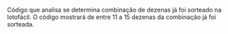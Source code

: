 Código que analisa se determina combinação de dezenas já foi sorteado na lotofácil.
O código mostrará de entre 11 a 15 dezenas da combinação já foi sorteada.

